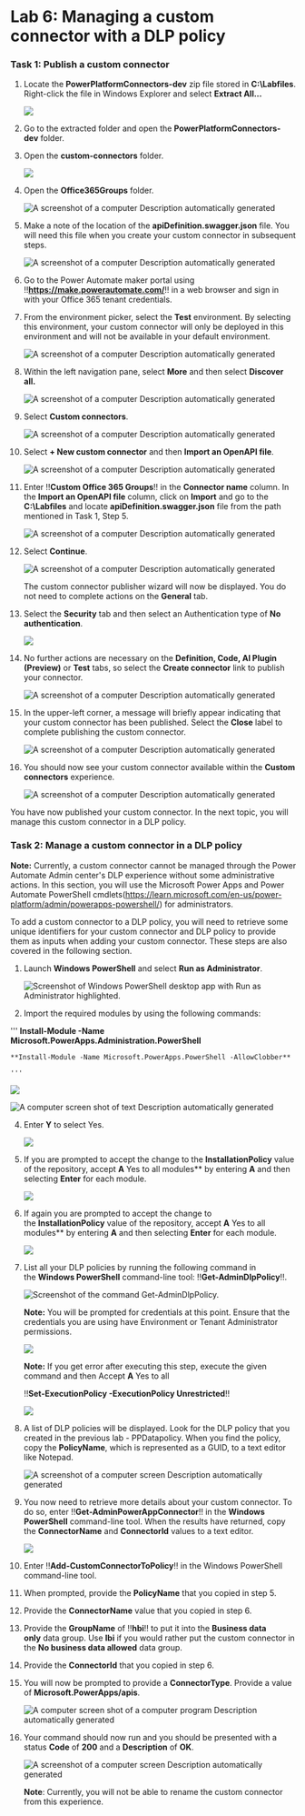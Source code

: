 # **Lab 6: Managing a custom connector with a DLP policy**

### **Task 1: Publish a custom connector**

1.  Locate the **PowerPlatformConnectors-dev** zip file stored in
    **C:\Labfiles**. Right-click the file in Windows Explorer and
    select **Extract All...**

    ![](./media/image1.png)

2.  Go to the extracted folder and open
    the **PowerPlatformConnectors-dev** folder.

3.  Open the **custom-connectors** folder.

    ![](./media/image2.png)

4.  Open the **Office365Groups** folder.

    ![A screenshot of a computer Description automatically generated](./media/image3.png)

5.  Make a note of the location of
    the **apiDefinition.swagger.json** file. You will need this file
    when you create your custom connector in subsequent steps.

    ![A screenshot of a computer Description automatically generated](./media/image4.png)

6.  Go to the Power Automate maker portal using !!**https://make.powerautomate.com/**!!
    in a web browser and sign in with your Office 365 tenant
    credentials.

7.  From the environment picker, select the **Test** environment. By
    selecting this environment, your custom connector will only be
    deployed in this environment and will not be available in your
    default environment.

    ![A screenshot of a computer Description automatically generated](./media/image5.png)

8.  Within the left navigation pane, select **More** and then
    select **Discover all.**

    ![A screenshot of a computer Description automatically generated](./media/image6.png)

9.  Select **Custom connectors**.

    ![A screenshot of a computer Description automatically generated](./media/image7.png)

10. Select **+ New custom connector** and then **Import an OpenAPI
    file**.

    ![A screenshot of a computer Description automatically generated](./media/image8.png)

11. Enter !!**Custom Office 365 Groups**!! in the **Connector name** column.
    In the **Import an OpenAPI file** column, click on **Import** and go
    to the **C:\Labfiles** and locate **apiDefinition.swagger.json** file
    from the path mentioned in Task 1, Step 5.

    ![A screenshot of a computer Description automatically generated](./media/image9.png)

12. Select **Continue**.

    ![A screenshot of a computer Description automatically generated](./media/image10.png)

    The custom connector publisher wizard will now be displayed. You do
    not need to complete actions on the **General** tab.

13. Select the **Security** tab and then select an Authentication type
    of **No authentication**.

    ![](./media/image11.png)

14. No further actions are necessary on the **Definition, Code, AI
    Plugin (Preview)** or **Test** tabs, so select the **Create
    connector** link to publish your connector.

    ![A screenshot of a computer Description automatically generated](./media/image12.png)

15. In the upper-left corner, a message will briefly appear indicating
    that your custom connector has been published. Select
    the **Close** label to complete publishing the custom connector.

    ![A screenshot of a computer Description automatically generated](./media/image13.png)

16. You should now see your custom connector available within
    the **Custom connectors** experience.

    ![A screenshot of a computer Description automatically generated](./media/image14.png)

   You have now published your custom connector. In the next topic, you
   will manage this custom connector in a DLP policy.

### **Task 2: Manage a custom connector in a DLP policy**

   **Note:** Currently, a custom connector cannot be managed through the
   Power Automate Admin center's DLP experience without some administrative
   actions. In this section, you will use the Microsoft Power Apps and Power Automate PowerShell cmdlets(https://learn.microsoft.com/en-us/power-platform/admin/powerapps-powershell/) for administrators.

   To add a custom connector to a DLP policy, you will need to retrieve
   some unique identifiers for your custom connector and DLP policy to
   provide them as inputs when adding your custom connector. These steps
   are also covered in the following section.

1.  Launch **Windows PowerShell** and select **Run as Administrator**.

    ![Screenshot of Windows PowerShell desktop app with Run as Administrator highlighted.](./media/image15.png)

2.  Import the required modules by using the following commands:
   
   '''
    **Install-Module -Name Microsoft.PowerApps.Administration.PowerShell**

    **Install-Module -Name Microsoft.PowerApps.PowerShell -AllowClobber**

    '''
    
   ![](./media/image16.png)

   ![A computer screen shot of text Description automatically generated](./media/image17.png)

4.  Enter **Y** to select Yes.

    ![](./media/image18.png)

5.  If you are prompted to accept the change to
    the **InstallationPolicy** value of the repository, accept **A** Yes
    to all modules** by entering **A** and then selecting **Enter** for
    each module.

    ![](./media/image19.png)

6.  If again you are prompted to accept the change to
    the **InstallationPolicy** value of the repository, accept **A** Yes
    to all modules** by entering **A** and then selecting **Enter** for
    each module.

    ![](./media/image20.png)

7.  List all your DLP policies by running the following command in
    the **Windows PowerShell** command-line
    tool: !!**Get-AdminDlpPolicy**!!.

    ![Screenshot of the command Get-AdminDlpPolicy.](./media/image21.png)

    **Note:** You will be prompted for credentials at this point. Ensure
    that the credentials you are using have Environment or Tenant
    Administrator permissions.

    ![](./media/image22.png)

    **Note:** If you get error after executing this step, execute the given
    command and then Accept **A** Yes to all

    !!**Set-ExecutionPolicy -ExecutionPolicy Unrestricted**!!

    ![](./media/image23.png)

7.  A list of DLP policies will be displayed. Look for the DLP policy
    that you created in the previous lab - PPDatapolicy. When you find
    the policy, copy the **PolicyName**, which is represented as a GUID,
    to a text editor like Notepad.

    ![A screenshot of a computer screen Description automatically generated](./media/image24.png)

8.  You now need to retrieve more details about your custom connector.
    To do so, enter !!**Get-AdminPowerAppConnector**!! in the **Windows
    PowerShell** command-line tool. When the results have returned, copy
    the **ConnectorName** and **ConnectorId** values to a text editor.

    ![](./media/image25.png)

9.  Enter !!**Add-CustomConnectorToPolicy**!! in the Windows PowerShell
    command-line tool.

10. When prompted, provide the **PolicyName** that you copied in step 5.

11. Provide the **ConnectorName** value that you copied in step 6.

12. Provide the **GroupName** of !!**hbi**!! to put it into the **Business
    data only** data group. Use **lbi** if you would rather put the
    custom connector in the **No business data allowed** data group.

13. Provide the **ConnectorId** that you copied in step 6.

14. You will now be prompted to provide a **ConnectorType**. Provide a
    value of **Microsoft.PowerApps/apis**.

    ![A computer screen shot of a computer program Description automatically generated](./media/image26.png)

15. Your command should now run and you should be presented with a
    status **Code** of **200** and a **Description** of **OK**.

    ![A screenshot of a computer screen Description automatically generated](./media/image27.png)

    **Note**: Currently, you will not be able to rename the custom
    connector from this experience.
